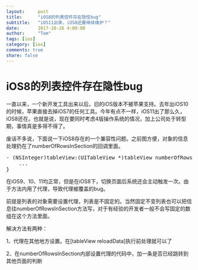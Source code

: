 ```yaml
---
layout:     post
title:      "iOS8的列表控件存在隐性bug"
subtitle:   "iOS11出来，iOS8还要继续维护？"
date:       2017-10-26 4:00:00
author:     "Tom"
tags: [ios]
category: [ios]
comments: true
share: false
---
```

<h1>iOS8的列表控件存在隐性bug</h1>

一直以来，一个新开发工具出来以后，旧的iOS版本不被苹果支持。去年出iOS10的时候，苹果直接去掉iOS7的任何工具。今年有点不一样，iOS11出了那么久，iOS8还在。也就是说，现在要同时考虑4版操作系统的情况，加上公司处于转型期，事情真是多得不得了。

废话不多说，下面说一下iOS8存在的一个兼容性问题。之前图方便，对象的信息处理扔在了numberOfRowsInSection的回调里面。

<pre>
- (NSInteger)tableView:(UITableView *)tableView numberOfRowsInSection:(NSInteger)section {
	...
}
</pre>

在iOS9、10、11均正常，但是在iOS8下，切换页面后系统还会主动触发一次。由于方法内用了代理，导致代理被覆盖的bug。

前提是列表的对象需要设置代理，列表是不固定的。当然固定不变列表也可以把信息往numberOfRowsInSection方法写，对于有经验的开发者一般不会写固定的数组在这个方法里面。

解决方法有两种：

1、代理在其他地方设置。在[tableView reloadData]执行前处理就可以了

2、在numberOfRowsInSection内部设置代理的代码中，加一条是否已经跳转到其他页面的判断
